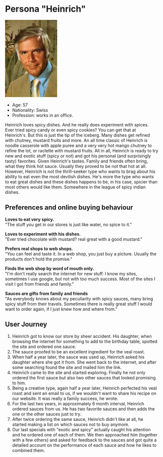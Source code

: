 # Persona "Heinrich"

![Foto von Heinrich](./images/heinrich.jpg)

* Age: 57  
* Nationality: Swiss  
* Profession: works in an office.

Heinrich loves spicy dishes. And he really does experiment with spices. Ever tried spicy candy or even spicy cookies? You can get that at Heinrich's. But this is just the tip of the iceberg. Many dishes get refined with chutney, mustard fruits and more. An all time classic of Heinrich is noodle casserole with apple puree and a very very hot mango chutney to refine the lot, or raclette with mustard fruits. All in all, Heinrich is ready to try new and exotic stuff (spicy or not) and got his personal (and surprisingly tasty) favorites.
Given Heinrich's tastes. Family and friends often bring, what they think hot sauce. Usually they proved to be not that hot at all. 
However, Heinrich is not the thrill-seeker type who wants to brag about his ability to eat even the most devilish dishes. He's more the type who wants to eat great dishes and these dishes happens to be, in his case, spicier than most others would like them. Somewhere in the league of spicy indian dishes.


## Preferences and online buying behaviour 

**Loves to eat very spicy.**  
"The stuff you get in our stores is just like water, no spice to it."

**Loves to experiment with his dishes.**  
"Ever tried chocolate with mustard? real great with a good mustard."

**Prefers real shops to web shops.**  
"You can feel and taste it. In a web shop, you just buy a picture. Usually the products don't hold the promise."

**Finds the web shop by word of mouth only.**  
"I'm don't really search the internet for new stuff. I know my sites, sometimes I use google, but not with too much success. Most of the sites I visit I got from friends and family."

**Sauces are gifts from family and friends**  
"As everybody knows about my peculiarity with spicy sauces, many bring spicy stuff from their travels. Sometimes there is really great stuff I would want to order again, if I just knew how and where from."


## User Journey
1. Heinrich got to know our store by sheer accident. His daughter, when browsing the internet for something to add to the birthday table, spotted the site and ordered one sauce.
2. The sauce proofed to be an excellent ingredient for the veal roast.
3. When half a year later, the sauce was used up, Heinrich asked his daughter where she got it from. She went back to the internet, and after some searching found the site and mailed him the link.
4. Heinrich came to the site and started exploring. Finally he not only ordered the first sauce but also two other sauces that looked promising to him.
5. Being a creative type, again half a year later, Heinrich perfected his veal roast and sent an email to us, if we wouldn't want to share his recipe on our website. It was really a family success, he wrote.
6. For the last two years, in approximately 6 month interval, Heinrich ordered sauces from us. He has two favorite sauces and then adds the one or the other sauces just to try. 
7. After twice ordering the same sauce, Heinrich didn't like at all, he started making a list on which sauces not to buy anymore.
8. Our last specials with "exotic and spicy" actually caught his attention and he ordered one of each of them. We then approached him (together with a few others) and asked for feedback to the sauces and got quite a detailed account on the performance of each sauce and how he likes to combined them. 